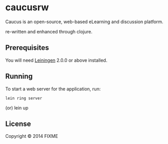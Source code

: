 # caucusrw

Caucus is an open-source, web-based eLearning and discussion platform.

re-written and enhanced through clojure.

## Prerequisites

You will need [Leiningen][1] 2.0.0 or above installed.

[1]: https://github.com/technomancy/leiningen

## Running

To start a web server for the application, run:

    lein ring server
   (or)
    lein up

## License

Copyright © 2014 FIXME
